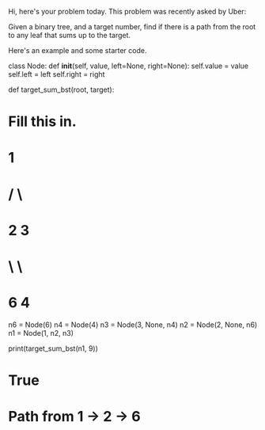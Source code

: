 Hi, here's your problem today. This problem was recently asked by Uber:

Given a binary tree, and a target number, find if there is a path from the root to any leaf that sums up to the target.

Here's an example and some starter code.

class Node:
  def __init__(self, value, left=None, right=None):
    self.value = value
    self.left = left
    self.right = right

def target_sum_bst(root, target):
  # Fill this in.

#      1
#    /   \
#   2     3
#    \     \
#     6     4
n6 = Node(6)
n4 = Node(4)
n3 = Node(3, None, n4)
n2 = Node(2, None, n6)
n1 = Node(1, n2, n3)

print(target_sum_bst(n1, 9))
# True
# Path from 1 -> 2 -> 6
